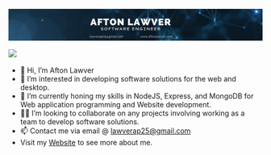 
![Image not found](afton_github_banner.png)

![](https://komarev.com/ghpvc/?username=AftonLawver&style=flat)

- 👋 Hi, I’m Afton Lawver
- 👀 I’m interested in developing software solutions for the web and desktop.
- 🌱 I’m currently honing my skills in NodeJS, Express, and MongoDB for Web application programming and Website development. 
- 🤝🏼 I’m looking to collaborate on any projects involving working as a team to develop software solutions.
- 📫 Contact me via email @ lawverap25@gmail.com
- Visit my [Website](https://afton-website.herokuapp.com/) to see more about me.
